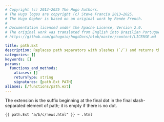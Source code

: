 ```yaml
---
# Copyright (c) 2013–2025 The Hugo Authors.
# The Hugo logos are copyright (c) Steve Francia 2013–2025.
# The Hugo Gopher is based on an original work by Renée French.
#
# Documentation licensed under the Apache License, Version 2.0.
# The original work was translated from English into Brazilian Portuguese.
# https://github.com/gohugoio/hugoDocs/blob/master/content/LICENSE.md

title: path.Ext
description: Replaces path separators with slashes (`/`) and returns the file name extension of the given path.
categories: []
keywords: []
params:
  functions_and_methods:
    aliases: []
    returnType: string
    signatures: [path.Ext PATH]
aliases: [/functions/path.ext]
---
```


The extension is the suffix beginning at the final dot in the final slash-separated element of path; it is empty if there is no dot.

```go-html-template
{{ path.Ext "a/b/c/news.html" }} → .html
```
